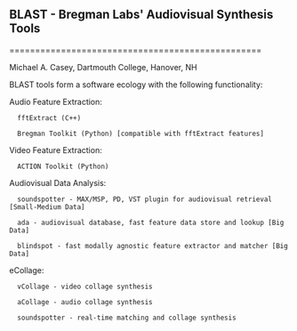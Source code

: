 <h2>BLAST -	Bregman	Labs' Audiovisual Synthesis Tools</h2>
=================================================


Michael A. Casey, Dartmouth College, Hanover, NH


BLAST tools form a software ecology with the following functionality:


Audio Feature Extraction:

      fftExtract (C++) 

      Bregman Toolkit (Python) [compatible with fftExtract features]


Video Feature Extraction:

      ACTION Toolkit (Python)


Audiovisual Data Analysis:

      soundspotter - MAX/MSP, PD, VST plugin for audiovisual retrieval [Small-Medium Data]

      ada - audiovisual database, fast feature data store and lookup [Big Data]

      blindspot - fast modally agnostic feature extractor and matcher [Big Data]


eCollage:

      vCollage - video collage synthesis

      aCollage - audio collage synthesis

      soundspotter - real-time matching and collage synthesis

